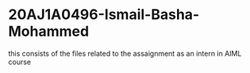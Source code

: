 # 20AJ1A0496-Ismail-Basha-Mohammed
this consists of the files related to the assaignment as an intern in AIML course
